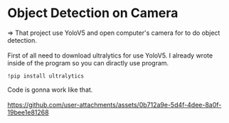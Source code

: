 # Object Detection on Camera
=> That project use YoloV5 and open computer's camera for to do object detection.
<br><br>
First of all need to download ultralytics for use YoloV5. I already wrote inside of the program so you can diractly use program.
```bash
!pip install ultralytics
```
Code is gonna work like that.
<br><br>
https://github.com/user-attachments/assets/0b712a9e-5d4f-4dee-8a0f-19bee1e81268
